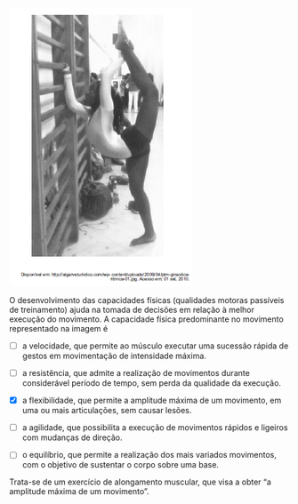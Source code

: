 

![](414fac56-64b3-e2b7-ca54-6346b0f6c31c.png)

O desenvolvimento das capacidades físicas (qualidades motoras passíveis de treinamento) ajuda na tomada de decisões em relação à melhor execução do movimento. A capacidade física predominante no movimento representado na imagem é



- [ ] a velocidade, que permite ao músculo executar uma sucessão rápida de gestos em movimentação de intensidade máxima.
- [ ] a resistência, que admite a realização de movimentos durante considerável período de tempo, sem perda da qualidade da execução.
- [x] a flexibilidade, que permite a amplitude máxima de um movimento, em uma ou mais articulações, sem causar lesões.
- [ ] a agilidade, que possibilita a execução de movimentos rápidos e ligeiros com mudanças de direção.
- [ ] o equilíbrio, que permite a realização dos mais variados movimentos, com o objetivo de sustentar o corpo sobre uma base.


Trata-se de um exercício de alongamento muscular, que visa a obter “a amplitude máxima de um movimento”.

        